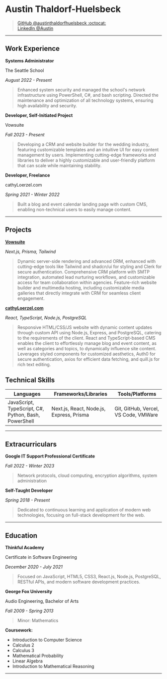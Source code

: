 # Austin Thaldorf-Huelsbeck

> [GitHub @austinthaldorfhuelsbeck :octocat:](https://github.com/austinthaldorfhuelsbeck)  
> [LinkedIn @Austin](https://linkedin.com/in/AustinHuelsbeck)  

---

## Work Experience

**Systems Administrator**

The Seattle School

_August 2022 - Present_

> Enhanced system security and managed the school's network infrastructure using PowerShell, C#, and bash scripting.
> Directed the maintenance and optimization of all technology systems, ensuring high availability and security.

**Developer, Self-Initiated Project**

Vowsuite

_Fall 2023 - Present_

> Developing a CRM and website builder for the wedding industry, featuring customizable templates and an intuitive UI for easy content management by users.
> Implementing cutting-edge frameworks and libraries to deliver a highly customizable and user-friendly platform that can scale while maintaining stability.

**Developer, Freelance**

cathyLoerzel.com

_Spring 2021 - Winter 2022_

> Built a blog and event calendar landing page with custom CMS, enabling non-technical users to easily manage content.

---

## Projects

**[Vowsuite](https://github.com/austinthaldorfhuelsbeck/vowsuite-v2)**

_Next.js, Prisma, Tailwind_

> Dynamic server-side rendering and advanced ORM, enhanced with cutting-edge tools like Tailwind and shadcn/ui for styling and Clerk for secure authentication.
> Comprehensive CRM platform with SMTP integration, automated lead nurturing workflows, and customizable access for team collaboration within agencies.
> Feature-rich website builder and multimedia hosting, including customizable media galleries that directly integrate with CRM for seamless client engagement.

**[cathyLoerzel.com](https://github.com/austinthaldorfhuelsbeck/website-builder-dashboard)**

_React, TypeScript, Node.js, PostgreSQL_  

> Responsive HTML/CSS/JS website with dynamic content updates through custom API using Node.js, Express, and PostgreSQL, catering to the requirements of the client.
> React and TypeScript-based CMS enables the client to effortlessly manage blog and event content, as well as categories and topics, to dynamically influence site content.
> Leverages styled components for customized aesthetics, Auth0 for secure authentication, axios for efficient data fetching, and quill.js for rich text editing.

## Technical Skills

| Languages         | Frameworks/Libraries                | Tools/Platforms                   |
| ----------------- | ----------------------------------- | --------------------------------- |
| JavaScript, TypeScript, C#, Python, Bash, PowerShell | Next.js, React, Node.js, Express, Prisma | Git, GitHub, Vercel, VS Code, VMWare |

---

## Extracurriculars

**Google IT Support Professional Certificate**

_Fall 2022 - Winter 2023_

> Network protocols, cloud computing, encryption algorithms, system administration

**Self-Taught Developer**  

_Spring 2018 - Present_  

> Dedicated to continuous learning and application of modern web technologies, focusing on full-stack development for the web.

---

## Education

**Thinkful Academy**

Certificate in Software Engineering  

_December 2020 - July 2021_

> Focused on JavaScript, HTML5, CSS3, React.js, Node.js, PostgreSQL, RESTful APIs, and modern software development practices.

**George Fox University**

Audio Engineering, Bachelor of Arts

_Fall 2009 - Spring 2013_

> Minor: Mathematics

**Coursework:**

* Introduction to Computer Science
* Calculus 2
* Calculus 3
* Mathematical Probability
* Linear Algebra
* Introduction to Mathematical Reasoning

---
